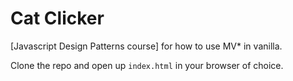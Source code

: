 # Cat Clicker

[Javascript Design Patterns course] for how to use MV* in vanilla.

Clone the repo and open up `index.html` in your browser of choice.
